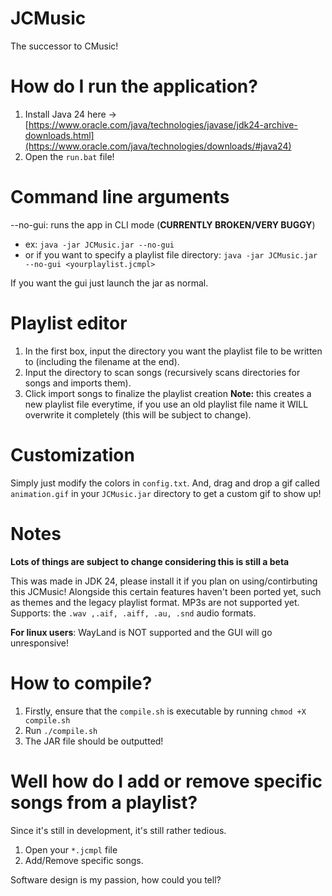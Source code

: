 # JCMusic
The successor to CMusic!

# How do I run the application?
1. Install Java 24 here -> [https://www.oracle.com/java/technologies/javase/jdk24-archive-downloads.html](https://www.oracle.com/java/technologies/downloads/#java24)
2. Open the `run.bat` file!

# Command line arguments
--no-gui: runs the app in CLI mode (**CURRENTLY BROKEN/VERY BUGGY**)
- ex: `java -jar JCMusic.jar --no-gui`
- or if you want to specify a playlist file directory: `java -jar JCMusic.jar --no-gui <yourplaylist.jcmpl>`

If you want the gui just launch the jar as normal.

# Playlist editor
1. In the first box, input the directory you want the playlist file to be written to (including the filename at the end).
2. Input the directory to scan songs (recursively scans directories for songs and imports them).
3. Click import songs to finalize the playlist creation
**Note:** this creates a new playlist file everytime, if you use an old playlist file name it WILL overwrite it completely (this will be subject to change).

# Customization
Simply just modify the colors in `config.txt`.
And, drag and drop a gif called `animation.gif` in your `JCMusic.jar` directory to get a custom gif to show up!

# Notes
**Lots of things are subject to change considering this is still a beta**

This was made in JDK 24, please install it if you plan on using/contirbuting this JCMusic!
Alongside this certain features haven't been ported yet, such as themes and the legacy playlist format.
MP3s are not supported yet.
Supports: the `.wav ,.aif, .aiff, .au, .snd` audio formats.

**For linux users**: WayLand is NOT supported and the GUI will go unresponsive!

# How to compile?
1. Firstly, ensure that the `compile.sh` is executable by running `chmod +X compile.sh`
2. Run `./compile.sh`
3. The JAR file should be outputted!

# Well how do I add or remove specific songs from a playlist?
Since it's still in development, it's still rather tedious.
1. Open your `*.jcmpl` file
2. Add/Remove specific songs.

Software design is my passion, how could you tell?
